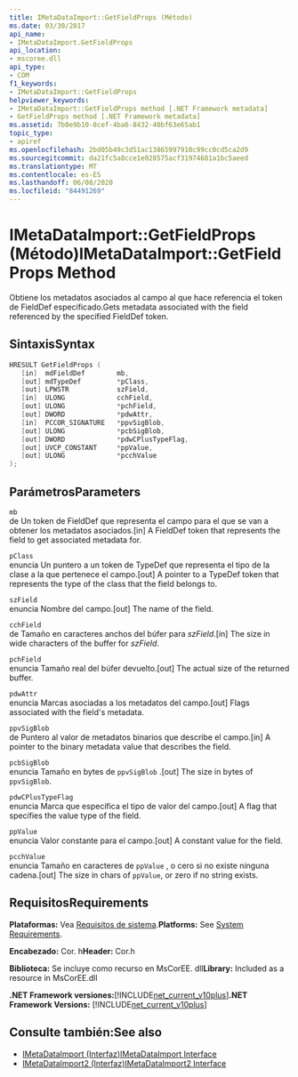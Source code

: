 ```yaml
---
title: IMetaDataImport::GetFieldProps (Método)
ms.date: 03/30/2017
api_name:
- IMetaDataImport.GetFieldProps
api_location:
- mscoree.dll
api_type:
- COM
f1_keywords:
- IMetaDataImport::GetFieldProps
helpviewer_keywords:
- IMetaDataImport::GetFieldProps method [.NET Framework metadata]
- GetFieldProps method [.NET Framework metadata]
ms.assetid: 7b0e9b10-8cef-4ba6-8432-40bf63e65ab1
topic_type:
- apiref
ms.openlocfilehash: 2bd05b49c3d51ac13865997910c99cc0cd5ca2d9
ms.sourcegitcommit: da21fc5a8cce1e028575acf31974681a1bc5aeed
ms.translationtype: MT
ms.contentlocale: es-ES
ms.lasthandoff: 06/08/2020
ms.locfileid: "84491269"
---
```

# <a name="imetadataimportgetfieldprops-method"></a><span data-ttu-id="7ee9c-102">IMetaDataImport::GetFieldProps (Método)</span><span class="sxs-lookup"><span data-stu-id="7ee9c-102">IMetaDataImport::GetFieldProps Method</span></span>
<span data-ttu-id="7ee9c-103">Obtiene los metadatos asociados al campo al que hace referencia el token de FieldDef especificado.</span><span class="sxs-lookup"><span data-stu-id="7ee9c-103">Gets metadata associated with the field referenced by the specified FieldDef token.</span></span>  
  
## <a name="syntax"></a><span data-ttu-id="7ee9c-104">Sintaxis</span><span class="sxs-lookup"><span data-stu-id="7ee9c-104">Syntax</span></span>  
  
```cpp  
HRESULT GetFieldProps (  
   [in]  mdFieldDef        mb,
   [out] mdTypeDef         *pClass,  
   [out] LPWSTR            szField,  
   [in]  ULONG             cchField,
   [out] ULONG             *pchField,  
   [out] DWORD             *pdwAttr,  
   [in]  PCCOR_SIGNATURE   *ppvSigBlob,
   [out] ULONG             *pcbSigBlob,
   [out] DWORD             *pdwCPlusTypeFlag,
   [out] UVCP_CONSTANT     *ppValue,  
   [out] ULONG             *pcchValue  
);  
```  
  
## <a name="parameters"></a><span data-ttu-id="7ee9c-105">Parámetros</span><span class="sxs-lookup"><span data-stu-id="7ee9c-105">Parameters</span></span>  
 `mb`  
 <span data-ttu-id="7ee9c-106">de Un token de FieldDef que representa el campo para el que se van a obtener los metadatos asociados.</span><span class="sxs-lookup"><span data-stu-id="7ee9c-106">[in] A FieldDef token that represents the field to get associated metadata for.</span></span>  
  
 `pClass`  
 <span data-ttu-id="7ee9c-107">enuncia Un puntero a un token de TypeDef que representa el tipo de la clase a la que pertenece el campo.</span><span class="sxs-lookup"><span data-stu-id="7ee9c-107">[out] A pointer to a TypeDef token that represents the type of the class that the field belongs to.</span></span>  
  
 `szField`  
 <span data-ttu-id="7ee9c-108">enuncia Nombre del campo.</span><span class="sxs-lookup"><span data-stu-id="7ee9c-108">[out] The name of the field.</span></span>  
  
 `cchField`  
 <span data-ttu-id="7ee9c-109">de Tamaño en caracteres anchos del búfer para *szField*.</span><span class="sxs-lookup"><span data-stu-id="7ee9c-109">[in] The size in wide characters of the buffer for *szField*.</span></span>  
  
 `pchField`  
 <span data-ttu-id="7ee9c-110">enuncia Tamaño real del búfer devuelto.</span><span class="sxs-lookup"><span data-stu-id="7ee9c-110">[out] The actual size of the returned buffer.</span></span>  
  
 `pdwAttr`  
 <span data-ttu-id="7ee9c-111">enuncia Marcas asociadas a los metadatos del campo.</span><span class="sxs-lookup"><span data-stu-id="7ee9c-111">[out] Flags associated with the field's metadata.</span></span>  
  
 `ppvSigBlob`  
 <span data-ttu-id="7ee9c-112">de Puntero al valor de metadatos binarios que describe el campo.</span><span class="sxs-lookup"><span data-stu-id="7ee9c-112">[in] A pointer to the binary metadata value that describes the field.</span></span>  
  
 `pcbSigBlob`  
 <span data-ttu-id="7ee9c-113">enuncia Tamaño en bytes de `ppvSigBlob` .</span><span class="sxs-lookup"><span data-stu-id="7ee9c-113">[out] The size in bytes of `ppvSigBlob`.</span></span>  
  
 `pdwCPlusTypeFlag`  
 <span data-ttu-id="7ee9c-114">enuncia Marca que especifica el tipo de valor del campo.</span><span class="sxs-lookup"><span data-stu-id="7ee9c-114">[out] A flag that specifies the value type of the field.</span></span>  
  
 `ppValue`  
 <span data-ttu-id="7ee9c-115">enuncia Valor constante para el campo.</span><span class="sxs-lookup"><span data-stu-id="7ee9c-115">[out] A constant value for the field.</span></span>  
  
 `pcchValue`  
 <span data-ttu-id="7ee9c-116">enuncia Tamaño en caracteres de `ppValue` , o cero si no existe ninguna cadena.</span><span class="sxs-lookup"><span data-stu-id="7ee9c-116">[out] The size in chars of `ppValue`, or zero if no string exists.</span></span>  
  
## <a name="requirements"></a><span data-ttu-id="7ee9c-117">Requisitos</span><span class="sxs-lookup"><span data-stu-id="7ee9c-117">Requirements</span></span>  
 <span data-ttu-id="7ee9c-118">**Plataformas:** Vea [Requisitos de sistema](../../get-started/system-requirements.md).</span><span class="sxs-lookup"><span data-stu-id="7ee9c-118">**Platforms:** See [System Requirements](../../get-started/system-requirements.md).</span></span>  
  
 <span data-ttu-id="7ee9c-119">**Encabezado:** Cor. h</span><span class="sxs-lookup"><span data-stu-id="7ee9c-119">**Header:** Cor.h</span></span>  
  
 <span data-ttu-id="7ee9c-120">**Biblioteca:** Se incluye como recurso en MsCorEE. dll</span><span class="sxs-lookup"><span data-stu-id="7ee9c-120">**Library:** Included as a resource in MsCorEE.dll</span></span>  
  
 <span data-ttu-id="7ee9c-121">**.NET Framework versiones:**[!INCLUDE[net_current_v10plus](../../../../includes/net-current-v10plus-md.md)]</span><span class="sxs-lookup"><span data-stu-id="7ee9c-121">**.NET Framework Versions:** [!INCLUDE[net_current_v10plus](../../../../includes/net-current-v10plus-md.md)]</span></span>  
  
## <a name="see-also"></a><span data-ttu-id="7ee9c-122">Consulte también:</span><span class="sxs-lookup"><span data-stu-id="7ee9c-122">See also</span></span>

- [<span data-ttu-id="7ee9c-123">IMetaDataImport (Interfaz)</span><span class="sxs-lookup"><span data-stu-id="7ee9c-123">IMetaDataImport Interface</span></span>](imetadataimport-interface.md)
- [<span data-ttu-id="7ee9c-124">IMetaDataImport2 (Interfaz)</span><span class="sxs-lookup"><span data-stu-id="7ee9c-124">IMetaDataImport2 Interface</span></span>](imetadataimport2-interface.md)
